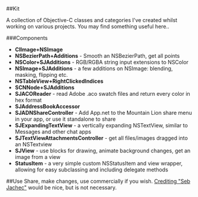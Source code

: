##Kit

A collection of Objective-C classes and categories I've created whilst working on various projects. You may find something useful here..

###Components

* **CIImage+NSImage**
* **NSBezierPath+Additions** - Smooth an NSBezierPath, get all points
* **NSColor+SJAdditions** - RGB/RGBA string input extensions to NSColor
* **NSImage+SJAdditions** - a few additions on NSImage: blending, masking, flipping etc.
* **NSTableView+RightClickedIndices**
* **SCNNode+SJAdditions**
* **SJACOReader** - read Adobe .aco swatch files and return every color in hex format
* **SJAddressBookAccessor**
* **SJADNShareController** - Add App.net to the Mountain Lion share menu in your app, or use it standalone to share
* **SJExpandingTextView** - a vertically expanding NSTextView, similar to Messages and other chat apps
* **SJTextViewAttachmentsController** - get all files/images dragged into an NSTextview
* **SJView** - use blocks for drawing, animate background changes, get an image from a view
* **StatusItem** - a very simple custom NSStatusItem and view wrapper, allowing for easy subclassing and including delegate methods

##Use
Share, make changes, use commercially if you wish. [Crediting "Seb Jachec"](https://sebj.me) would be nice, but is not necessary.
